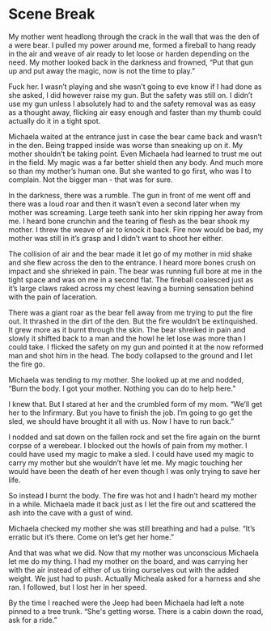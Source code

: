 #  Scene Break

My mother went headlong through the crack in the wall that was the den of a were
bear. I pulled my power around me, formed a fireball to hang ready in the air
and weave of air ready to let loose or harden depending on the need. My mother
looked back in the darkness and frowned, “Put that gun up and put away the
magic, now is not the time to play.”

Fuck her. I wasn’t playing and she wasn’t going to eve know if I had done as she
asked, I did however raise my gun. But the safety was still on. I didn’t use my
gun unless I absolutely had to and the safety removal was as easy as a thought
away, flicking air easy enough and faster than my thumb could actually do it in
a tight spot.

Michaela waited at the entrance just in case the bear came back and wasn’t in
the den. Being trapped inside was worse than sneaking up on it. My mother
shouldn’t be taking point. Even Michaela had learned to trust me out in the
field. My magic was a far better shield then any body. And much more so than my
mother’s human one. But she wanted to go first, who was I to complain. Not the
bigger man - that was for sure.

In the darkness, there was a rumble. The gun in front of me went off and there
was a loud roar and then it wasn’t even a second later when my mother was
screaming. Large teeth sank into her skin ripping her away from me. I heard bone
crunchin and the tearing of flesh as the bear shook my mother. I threw the weave
of air to knock it back. Fire now would be bad, my mother was still in it’s
grasp and I didn’t want to shoot her either.

The collision of air and the bear made it let go of my mother in mid shake and
she flew across the den to the entrance. I heard more bones crush on impact and
she shrieked in pain. The bear was running full bore at me in the tight space
and was on me in a second flat. The fireball coalesced just as it’s large claws
raked across my chest leaving a burning sensation behind with the pain of
laceration.

There was a giant roar as the bear fell away from me trying to put the fire out.
It thrashed in the dirt of the den. But the fire wouldn’t be extinquished. It
grew more as it burnt through the skin. The bear shreiked in pain and slowly it
shifted back to a man and the howl he let lose was more than I could take. I
flicked the safety on my gun and pointed it at the now reformed man and shot him
in the head. The body collapsed to the ground and I let the fire go.

Michaela was tending to my mother. She looked up at me and nodded, “Burn the
body. I got your mother. Nothing you can do to help here.”

I knew that. But I stared at her and the crumbled form of my mom. “We’ll get her
to the Infirmary. But you have to finish the job. I’m going to go get the sled,
we should have brought it all with us. Now I have to run back.”

I nodded and sat down on the fallen rock and set the fire again on the burnt
corpse of a werebear. I blocked out the howls of pain from my mother. I could
have used my magic to make a sled. I could have used my magic to carry my mother
but she wouldn’t have let me. My magic touching her would have been the death of
her even though I was only trying to save her life.

So instead I burnt the body. The fire was hot and I hadn’t heard my mother in a
while. Michaela made it back just as I let the fire out and scattered the ash
into the cave with a gust of wind.

Michaela checked my mother she was still breathing and had a pulse. “It’s
erratic but it’s there. Come on let’s get her home.”

And that was what we did. Now that my mother was unconscious Michaela let me do
my thing. I had my mother on the board, and was carrying her with the air
instead of either of us tiring ourselves out with the added weight. We just had
to push. Actually Micheala asked for a harness and she ran. I followed, but I
lost her in her speed.

By the time I reached were the Jeep had been Michaela had left a note pinned to
a tree trunk. “She's getting worse. There is a cabin down the road, ask for a
ride.”

